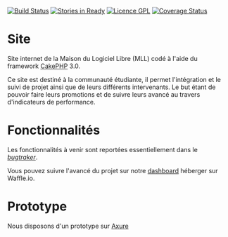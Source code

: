 [![Build Status](https://travis-ci.org/MaisonLogicielLibre/Website.svg?branch=develop)](https://travis-ci.org/MaisonLogicielLibre/Website)
[![Stories in Ready](https://badge.waffle.io/MaisonLogicielLibre/Website.png?label=ready&title=Ready)](https://waffle.io/MaisonLogicielLibre/Website)
[![Licence GPL](http://img.shields.io/badge/license-GPL-green.svg)](http://www.gnu.org/licenses/quick-guide-gplv3.fr.html)
[![Coverage Status](https://coveralls.io/repos/MaisonLogicielLibre/Website/badge.svg?branch=develop&service=github)](https://coveralls.io/github/MaisonLogicielLibre/Website?branch=develop)

# Site
Site internet de la Maison du Logiciel Libre (MLL) codé à l'aide du framework [CakePHP](http://cakephp.org/) 3.0.

Ce site est destiné à la communauté étudiante, il permet l'intégration et le suivi de projet ainsi que de leurs différents intervenants. Le but étant de pouvoir faire leurs promotions et de suivre leurs avancé au travers d'indicateurs de performance.

# Fonctionnalités

Les fonctionnalités à venir sont reportées essentiellement dans le [*bugtraker*](https://github.com/MaisonLogicielLibre/TableauDeBord/issues).

Vous pouvez suivre l'avancé du projet sur notre [dashboard](https://waffle.io/MaisonLogicielLibre/Website) héberger sur Waffle.io.

# Prototype

Nous disposons d'un prototype sur [Axure](http://nlw8u5.axshare.com/#p=dashboard)
